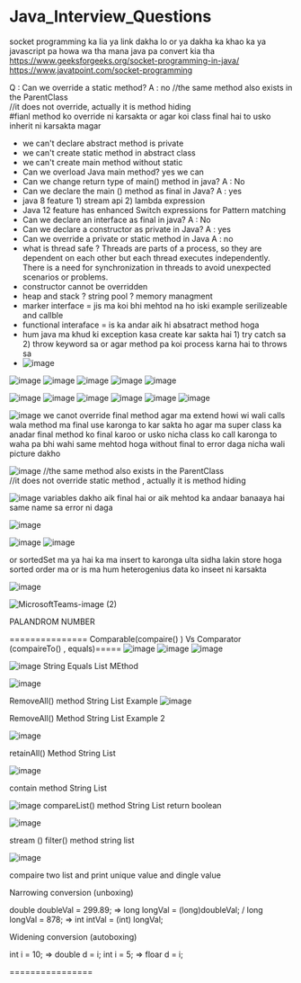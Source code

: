 # Java_Interview_Questions


socket programming ka lia ya link dakha lo or ya dakha ka khao ka ya javascript pa howa wa tha mana java pa convert kia tha
https://www.geeksforgeeks.org/socket-programming-in-java/
https://www.javatpoint.com/socket-programming

Q : Can we override a static method?
A : no 
//the same method also exists in the ParentClass  
//it does not override, actually it is method hiding  
#fianl method ko override ni karsakta or agar koi class final hai to usko inherit ni karsakta magar

* we can't declare abstract method is private
* we can't create static method in abstract class
* we can't create main method without static
* Can we overload Java main method? yes we can
* Can we change return type of main() method in java? A : No
* Can we declare the main () method as final in Java? A : yes
* java 8 feature 1) stream api 2) lambda expression
* Java 12 feature has enhanced Switch expressions for Pattern matching
* Can we declare an interface as final in java? A : No
* Can we declare a constructor as private in Java? A : yes
* Can we override a private or static method in Java A : no
* what is thread safe ? Threads are parts of a process, so they are dependent on each other but each thread executes independently. There is a need for synchronization in threads to avoid unexpected scenarios or problems.
*  constructor cannot be overridden
*  heap and stack ? string pool ? memory managment
*  marker interface = jis ma koi bhi mehtod na ho iski example serilizeable and callble
*  functional interaface = is ka andar aik hi absatract method hoga
*  hum java ma khud ki exception kasa create kar sakta hai 1) try catch sa 2) throw keyword sa or agar method pa koi process karna hai to throws sa
* ![image](https://github.com/alihaider8480/Java_Interview_Questions/assets/40827670/feb8cd38-152d-489d-a158-d1d078e229d9)



![image](https://github.com/alihaider8480/Java_Interview_Questions/assets/40827670/f2dab11f-e566-4d91-9349-992e5758d70d)
![image](https://github.com/alihaider8480/Java_Interview_Questions/assets/40827670/6584070b-e506-41e1-949e-f687476f354e)
![image](https://github.com/alihaider8480/Java_Interview_Questions/assets/40827670/546f0b70-81c4-4541-aeee-40885437851e)
![image](https://github.com/alihaider8480/Java_Interview_Questions/assets/40827670/1fa49de7-8d90-43bf-b1b7-58d179e396a6)
![image](https://github.com/alihaider8480/Java_Interview_Questions/assets/40827670/1b780a81-e10c-41ee-8d17-f329a23a142b)

![image](https://github.com/alihaider8480/Java_Interview_Questions/assets/40827670/6839712c-5040-4793-b86c-db4d0716ab4c)
![image](https://github.com/alihaider8480/Java_Interview_Questions/assets/40827670/5213665f-9aa7-422f-8760-e961c849eb96)
![image](https://github.com/alihaider8480/Java_Interview_Questions/assets/40827670/52332cc3-e143-4f9d-b91c-10c672aaf508)
![image](https://github.com/alihaider8480/Java_Interview_Questions/assets/40827670/adc7d021-7fe2-48eb-846b-6704e71d93dd)
![image](https://github.com/alihaider8480/Java_Interview_Questions/assets/40827670/b0c0e22f-6343-434e-8ad5-63afbd85fa7a)
![image](https://github.com/alihaider8480/Java_Interview_Questions/assets/40827670/ae40bdc2-b4f3-45b4-9c90-f812ae6e7c1f)

![image](https://github.com/alihaider8480/Java_Interview_Questions/assets/40827670/12a51f14-7a4a-4580-aca5-c2669353942f)
we canot override final method agar ma extend howi wi wali calls wala method ma final use karonga to kar sakta ho agar ma super class ka anadar final method ko final karoo
or usko nicha class ko call karonga to waha pa bhi wahi same mehtod hoga without final to error daga nicha wali picture dakho




![image](https://github.com/alihaider8480/Java_Interview_Questions/assets/40827670/c6c350c0-7d26-40f4-a4d0-c03da2677e57)
//the same method also exists in the ParentClass  
//it does not override static method , actually it is method hiding  

![image](https://github.com/alihaider8480/Java_Interview_Questions/assets/40827670/90d17c2d-b454-4706-9b00-0fb6b766f4fe)
variables dakho aik final hai or aik mehtod ka andaar banaaya hai same name sa error ni daga


![image](https://github.com/alihaider8480/Java_Interview_Questions/assets/40827670/54d156e3-3ab0-491b-97da-695bdab057e2)

![image](https://github.com/alihaider8480/Java_Interview_Questions/assets/40827670/2227feb7-0600-4541-bdb4-f78a8efbbd50)
![image](https://github.com/alihaider8480/Java_Interview_Questions/assets/40827670/0dfbd9f5-2a62-4928-925e-3de7721b99d0)

or sortedSet ma ya hai ka ma insert to karonga ulta sidha lakin store hoga sorted order ma or is ma hum heterogenius data ko inseet ni karsakta

![image](https://github.com/alihaider8480/Java_Interview_Questions/assets/40827670/013648d2-6dd5-433d-82fd-a2c677ae21c3)

![MicrosoftTeams-image (2)](https://github.com/alihaider8480/Java_Interview_Questions/assets/40827670/47df779c-554e-4794-becf-3d3e83a0a156)

PALANDROM NUMBER

=============== Comparable(compaire() ) Vs Comparator (compaireTo() , equals)=====
![image](https://github.com/alihaider8480/Java_Interview_Questions/assets/40827670/d71d7f2b-2844-4275-b4c5-9a6cc00b7e13)
![image](https://github.com/alihaider8480/Java_Interview_Questions/assets/40827670/4c1778c1-3337-445b-9e6d-955802e60a5e)
![image](https://github.com/alihaider8480/Java_Interview_Questions/assets/40827670/57b1fc2d-6981-404c-8276-9ddfc1d4707c)


![image](https://github.com/alihaider8480/Java_Interview_Questions/assets/40827670/e2879a91-83bf-4ceb-a316-f17884ccab4a)
String Equals List MEthod

![image](https://github.com/alihaider8480/Java_Interview_Questions/assets/40827670/499c65f1-c618-4f55-beec-48c34475fb57)

RemoveAll() method String List Example 
![image](https://github.com/alihaider8480/Java_Interview_Questions/assets/40827670/084c2e1d-5121-45b5-9721-91280be30c07)

RemoveAll() Method String List Example 2

![image](https://github.com/alihaider8480/Java_Interview_Questions/assets/40827670/c57d100a-9656-4e66-a912-690111ffec09)

retainAll() Method String List


![image](https://github.com/alihaider8480/Java_Interview_Questions/assets/40827670/4575e6ed-1515-4336-8817-79e7bc96ec03)

contain method String List

![image](https://github.com/alihaider8480/Java_Interview_Questions/assets/40827670/ecd42c79-d71f-44f3-9a35-65b72a8528c1)
compareList() method String List return boolean

![image](https://github.com/alihaider8480/Java_Interview_Questions/assets/40827670/2cee8de0-ff95-43d4-bf6d-e074ca764f99)

stream () filter() method string list

![image](https://github.com/alihaider8480/Java_Interview_Questions/assets/40827670/343f3988-529a-4355-ae4d-de33950d304f)

compaire two list and print unique value and dingle value


Narrowing conversion (unboxing)

   double doubleVal = 299.89; =>  long longVal = (long)doubleVal; / 
   long longVal = 878; =>   int intVal = (int) longVal;



Widening conversion (autoboxing)

 int i = 10; => double d = i;
 int i = 5; => floar d = i;
   
================
